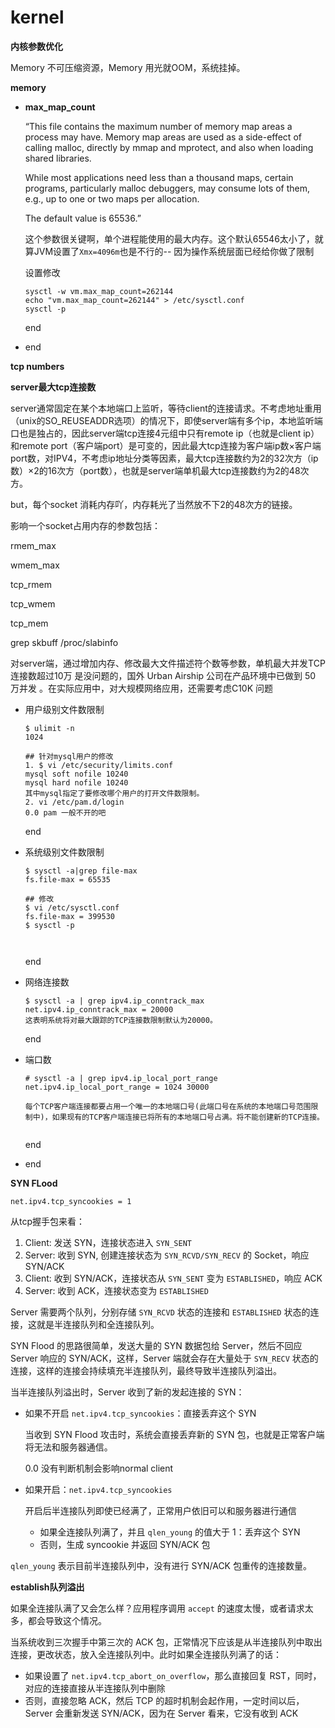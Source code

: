 # kernel



**内核参数优化**

Memory 不可压缩资源，Memory 用光就OOM，系统挂掉。

**memory**

* **max\_map\_count**

  “This file contains the maximum number of memory map areas a process may have. Memory map areas are used as a side-effect of calling malloc, directly by mmap and mprotect, and also when loading shared libraries.

  While most applications need less than a thousand maps, certain programs, particularly malloc debuggers, may consume lots of them, e.g., up to one or two maps per allocation.

  The default value is 65536.”

  这个参数很关键啊，单个进程能使用的最大内存。这个默认65546太小了，就算JVM设置了`Xmx=4096m`也是不行的-- 因为操作系统层面已经给你做了限制

  设置修改

  ```text
  sysctl -w vm.max_map_count=262144
  echo "vm.max_map_count=262144" > /etc/sysctl.conf
  sysctl -p
  ```

  end

* end

**tcp numbers**

**server最大tcp连接数**

server通常固定在某个本地端口上监听，等待client的连接请求。不考虑地址重用（unix的SO\_REUSEADDR选项）的情况下，即使server端有多个ip，本地监听端口也是独占的，因此server端tcp连接4元组中只有remote ip（也就是client ip）和remote port（客户端port）是可变的，因此最大tcp连接为客户端ip数×客户端port数，对IPV4，不考虑ip地址分类等因素，最大tcp连接数约为2的32次方（ip数）×2的16次方（port数），也就是server端单机最大tcp连接数约为2的48次方。

but，每个socket 消耗内存吖，内存耗光了当然放不下2的48次方的链接。

影响一个socket占用内存的参数包括：

rmem\_max

wmem\_max

tcp\_rmem

tcp\_wmem

tcp\_mem

grep skbuff /proc/slabinfo

对server端，通过增加内存、修改最大文件描述符个数等参数，单机最大并发TCP连接数超过10万 是没问题的，国外 Urban Airship 公司在产品环境中已做到 50 万并发 。在实际应用中，对大规模网络应用，还需要考虑C10K 问题

* 用户级别文件数限制

  ```text
  $ ulimit -n
  1024
  ​
  ## 针对mysql用户的修改
  1. $ vi /etc/security/limits.conf
  mysql soft nofile 10240
  mysql hard nofile 10240
  其中mysql指定了要修改哪个用户的打开文件数限制。
  2. vi /etc/pam.d/login
  0.0 pam 一般不开的吧
  ```

  end

* 系统级别文件数限制

  ```text
  $ sysctl -a|grep file-max
  fs.file-max = 65535
  ​
  ## 修改
  $ vi /etc/sysctl.conf
  fs.file-max = 399530
  $ sysctl -p
  ​
  ​
  ```

  end

* 网络连接数

  ```text
  $ sysctl -a | grep ipv4.ip_conntrack_max
  net.ipv4.ip_conntrack_max = 20000
  这表明系统将对最大跟踪的TCP连接数限制默认为20000。
  ```

  end

* 端口数

  ```text
  # sysctl -a | grep ipv4.ip_local_port_range
  net.ipv4.ip_local_port_range = 1024 30000
  ​
  每个TCP客户端连接都要占用一个唯一的本地端口号(此端口号在系统的本地端口号范围限制中)，如果现有的TCP客户端连接已将所有的本地端口号占满。将不能创建新的TCP连接。
  ​
  ```

  end

* end

**SYN FLood**

 `net.ipv4.tcp_syncookies = 1`

从tcp握手包来看：

1. Client: 发送 SYN，连接状态进入 `SYN_SENT`
2. Server: 收到 SYN, 创建连接状态为 `SYN_RCVD/SYN_RECV` 的 Socket，响应 SYN/ACK
3. Client: 收到 SYN/ACK，连接状态从 `SYN_SENT` 变为 `ESTABLISHED`，响应 ACK
4. Server: 收到 ACK，连接状态变为 `ESTABLISHED`

Server 需要两个队列，分别存储 `SYN_RCVD` 状态的连接和 `ESTABLISHED` 状态的连接，这就是半连接队列和全连接队列。

SYN Flood 的思路很简单，发送大量的 SYN 数据包给 Server，然后不回应 Server 响应的 SYN/ACK，这样，Server 端就会存在大量处于 `SYN_RECV` 状态的连接，这样的连接会持续填充半连接队列，最终导致半连接队列溢出。

当半连接队列溢出时，Server 收到了新的发起连接的 SYN：

* 如果不开启 `net.ipv4.tcp_syncookies`：直接丢弃这个 SYN

  当收到 SYN Flood 攻击时，系统会直接丢弃新的 SYN 包，也就是正常客户端将无法和服务器通信。

  0.0 没有判断机制会影响normal client

* 如果开启：`net.ipv4.tcp_syncookies`

  开启后半连接队列即使已经满了，正常用户依旧可以和服务器进行通信

  * 如果全连接队列满了，并且 `qlen_young` 的值大于 1：丢弃这个 SYN
  * 否则，生成 syncookie 并返回 SYN/ACK 包

`qlen_young` 表示目前半连接队列中，没有进行 SYN/ACK 包重传的连接数量。

**establish队列溢出**

如果全连接队满了又会怎么样？应用程序调用 `accept` 的速度太慢，或者请求太多，都会导致这个情况。

当系统收到三次握手中第三次的 ACK 包，正常情况下应该是从半连接队列中取出连接，更改状态，放入全连接队列中。此时如果全连接队列满了的话：

* 如果设置了 `net.ipv4.tcp_abort_on_overflow`，那么直接回复 RST，同时，对应的连接直接从半连接队列中删除
* 否则，直接忽略 ACK，然后 TCP 的超时机制会起作用，一定时间以后，Server 会重新发送 SYN/ACK，因为在 Server 看来，它没有收到 ACK

